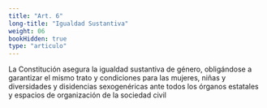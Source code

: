 ```yaml
---
title: "Art. 6"
long-title: "Igualdad Sustantiva"
weight: 06
bookHidden: true
type: "articulo"
---
```


La Constitución asegura la igualdad sustantiva de género, obligándose a garantizar el mismo trato y condiciones para las mujeres, niñas y diversidades y disidencias sexogenéricas ante todos los órganos estatales y espacios de organización de la sociedad civil
